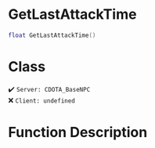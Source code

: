 # GetLastAttackTime
```lua
float GetLastAttackTime()
```
# Class
✔️ `Server: CDOTA_BaseNPC`  
❌ `Client: undefined`  

# Function Description

